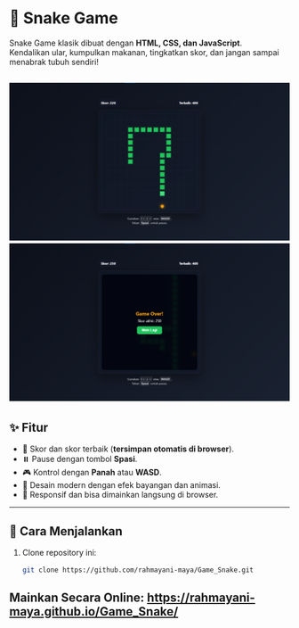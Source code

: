 # 🐍 Snake Game  

Snake Game klasik dibuat dengan **HTML, CSS, dan JavaScript**.  
Kendalikan ular, kumpulkan makanan, tingkatkan skor, dan jangan sampai menabrak tubuh sendiri!  

![Snake Game Screenshot](GamePlay.png)
![Snake Game Screenshot](FAILED.png)
---

## ✨ Fitur
- 🎯 Skor dan skor terbaik (**tersimpan otomatis di browser**).  
- ⏸️ Pause dengan tombol **Spasi**.  
- 🎮 Kontrol dengan **Panah** atau **WASD**.  
- 🌟 Desain modern dengan efek bayangan dan animasi.  
- 📱 Responsif dan bisa dimainkan langsung di browser.  

---

## 🚀 Cara Menjalankan
1. Clone repository ini:
   ```bash
   git clone https://github.com/rahmayani-maya/Game_Snake.git

## Mainkan Secara Online: https://rahmayani-maya.github.io/Game_Snake/
